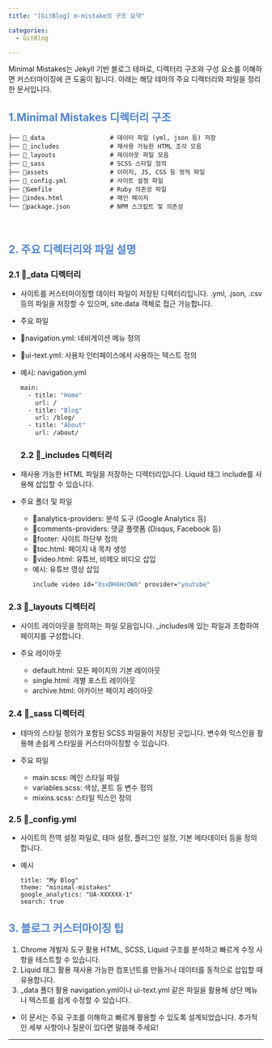 ```yaml
---
title: "[GitBlog] m-mistake의 구조 요약"

categories:
  - GitBlog

---
```



Minimal Mistakes는 Jekyll 기반 블로그 테마로, 디렉터리 구조와 구성 요소를 이해하면 커스터마이징에 큰 도움이 됩니다. 아래는 해당 테마의 주요 디렉터리와 파일을 정리한 문서입니다.

## <span style="color:rgb(81, 132, 209) ;"> 1.Minimal Mistakes 디렉터리 구조
```minimal-mistakes/
├── 📁_data                  # 데이터 파일 (yml, json 등) 저장
├── 📁_includes              # 재사용 가능한 HTML 조각 모음
├── 📁_layouts               # 레이아웃 파일 모음
├── 📁_sass                  # SCSS 스타일 정의
├── 📁assets                 # 이미지, JS, CSS 등 정적 파일
├── 📝_config.yml            # 사이트 설정 파일
├── 📝Gemfile                # Ruby 의존성 파일
├── 📝index.html             # 메인 페이지
└── 📝package.json           # NPM 스크립트 및 의존성
```

<br>

## <span style="color:rgb(81, 132, 209) ;"> 2. 주요 디렉터리와 파일 설명

### 2.1 📁_data 디렉터리
- 사이트를 커스터마이징할 데이터 파일이 저장된 디렉터리입니다. .yml, .json, .csv 등의 파일을 저장할 수 있으며, site.data 객체로 접근 가능합니다.

- 주요 파일
- 📘navigation.yml: 네비게이션 메뉴 정의
- 📘ui-text.yml: 사용자 인터페이스에서 사용하는 텍스트 정의
- 예시: navigation.yml

  ```bash
  main:
    - title: "Home"
      url: /
    - title: "Blog"
      url: /blog/
    - title: "About"
      url: /about/
  ```


  ### 2.2 📁_includes 디렉터리
- 재사용 가능한 HTML 파일을 저장하는 디렉터리입니다. Liquid 태그 include를 사용해 삽입할 수 있습니다.

- 주요 폴더 및 파일
  - 📁analytics-providers: 분석 도구 (Google Analytics 등)
  - 📁comments-providers: 댓글 플랫폼 (Disqus, Facebook 등)
  - 📁footer: 사이트 하단부 정의
  - 📘toc.html: 페이지 내 목차 생성
  - 📘video.html: 유튜브, 비메오 비디오 삽입
  - 예시: 유튜브 영상 삽입
    ```bash
    include video id="XsxDH4HcOWA" provider="youtube" 
    ```



### 2.3 📁_layouts 디렉터리
- 사이트 레이아웃을 정의하는 파일 모음입니다. _includes에 있는 파일과 조합하여 페이지를 구성합니다.

- 주요 레이아웃
  - default.html: 모든 페이지의 기본 레이아웃
  - single.html: 개별 포스트 레이아웃
  - archive.html: 아카이브 페이지 레이아웃

### 2.4 📁_sass 디렉터리
- 테마의 스타일 정의가 포함된 SCSS 파일들이 저장된 곳입니다. 변수와 믹스인을 활용해 손쉽게 스타일을 커스터마이징할 수 있습니다.

- 주요 파일
  - main.scss: 메인 스타일 파일
  - variables.scss: 색상, 폰트 등 변수 정의
  - mixins.scss: 스타일 믹스인 정의

### 2.5 📝_config.yml
- 사이트의 전역 설정 파일로, 테마 설정, 플러그인 설정, 기본 메타데이터 등을 정의합니다.

- 예시
  ```
  title: "My Blog"
  theme: "minimal-mistakes"
  google_analytics: "UA-XXXXXX-1"
  search: true
  ```

## <span style="color:rgb(81, 132, 209) ;"> 3. 블로그 커스터마이징 팁
1. Chrome 개발자 도구 활용
HTML, SCSS, Liquid 구조를 분석하고 빠르게 수정 사항을 테스트할 수 있습니다.
2. Liquid 태그 활용
재사용 가능한 컴포넌트를 만들거나 데이터를 동적으로 삽입할 때 유용합니다.
3. _data 폴더 활용
navigation.yml이나 ui-text.yml 같은 파일을 활용해 상단 메뉴나 텍스트를 쉽게 수정할 수 있습니다.
- 이 문서는 주요 구조를 이해하고 빠르게 활용할 수 있도록 설계되었습니다. 추가적인 세부 사항이나 질문이 있다면 말씀해 주세요!



---
